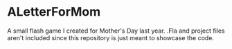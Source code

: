 ALetterForMom
=============

A small flash game I created for Mother's Day last year. .Fla and project files aren't included since this repository is just meant to showcase the code.
